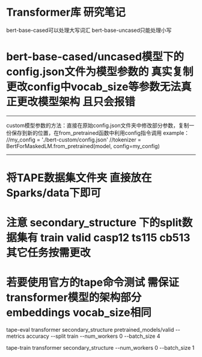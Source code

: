 # Transformer库 研究笔记
bert-base-cased可以处理大写词汇 bert-base-uncased只能处理小写

# bert-base-cased/uncased模型下的config.json文件为模型参数的 真实复制 更改config中vocab_size等参数无法真正更改模型架构 且只会报错
***
custom模型参数的方法：直接在原始config.json文件夹中修改部分参数，复制一份保存到新的位置，在from_pretrained函数中利用config指令调用
example：
//my_config = './bert-custom/config.json'
//tokenizer = BertForMaskedLM.from_pretrained(model, config=my_config)
***

# 将TAPE数据集文件夹 直接放在Sparks/data下即可
# 注意 secondary_structure 下的split数据集有 train valid casp12 ts115 cb513 其它任务按需更改
# 若要使用官方的tape命令测试 需保证transformer模型的架构部分 embeddings vocab_size相同
tape-eval transformer secondary_structure pretrained_models/valid --metrics accuracy --split train --num_workers 0 --batch_size 4

tape-train transformer secondary_structure --num_workers 0 --batch_size 1

